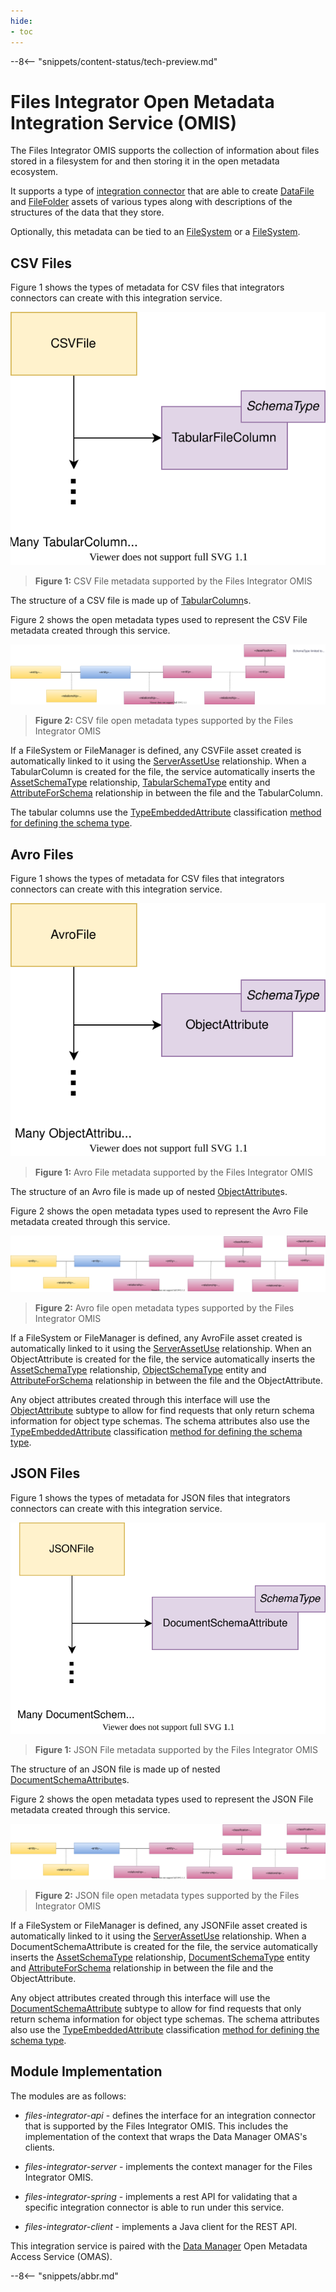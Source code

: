```yaml
---
hide:
- toc
---
```


<!-- SPDX-License-Identifier: CC-BY-4.0 -->
<!-- Copyright Contributors to the Egeria project. -->

--8<-- "snippets/content-status/tech-preview.md"

# Files Integrator Open Metadata Integration Service (OMIS)

The Files Integrator OMIS supports the collection of information about files
stored in a filesystem for and then storing it in the open metadata ecosystem.

It supports a type of [integration connector](/concepts/integration-connector)
that are able to create [DataFile](/types/2/0220-Files-and-Folders)
and [FileFolder](/types/2/0220-Files-and-Folders) assets of various types
along with descriptions of the structures of the data that they store.

Optionally, this metadata can be tied to an [FileSystem](/types/2/0220-Files-and-Folders)
or a [FileSystem](/types/2/0220-Files-and-Folders).

## CSV Files

Figure 1 shows the types of metadata for CSV files that integrators connectors can create with this integration service.

![Figure 1](/services/omas/data-manager/csv-file-model.svg)
> **Figure 1:** CSV File metadata supported by the Files Integrator OMIS 

The structure of a CSV file is made up of [TabularColumn](/types/5/0530-Tabular-Schemas)s.

Figure 2 shows the open metadata types used to represent the CSV File metadata created through this service.

![Figure 2](/services/omas/data-manager/csv-file-open-metadata-types.svg)
> **Figure 2:** CSV file open metadata types supported by the Files Integrator OMIS 

If a FileSystem or FileManager is defined, any CSVFile asset created is automatically linked to it using the
[ServerAssetUse](/types/0/0045-Servers-and-Assets)
relationship.
When a TabularColumn is created for the file,
the service automatically inserts the
[AssetSchemaType](/types/5/0503-Asset-Schema) relationship,
[TabularSchemaType](/types/5/0530-Tabular-Schemas) entity and
[AttributeForSchema](/types/5/0505-Schema-Attributes) relationship
in between the file and the TabularColumn.

The tabular columns use
the [TypeEmbeddedAttribute](/types/5/0505-Schema-Attributes)
classification [method for defining the schema type](/guides/developer/mapping-technology/modelling-schemas).


## Avro Files

Figure 1 shows the types of metadata for CSV files that integrators connectors can create with this integration service.

![Figure 1](/services/omas/data-manager/avro-file-model.svg)
> **Figure 1:** Avro File metadata supported by the Files Integrator OMIS 

The structure of an Avro file is made up of nested [ObjectAttribute](/types/5/0532-Object-Schemas)s.

Figure 2 shows the open metadata types used to represent the Avro File metadata created through this service.

![Figure 2](/services/omas/data-manager/avro-file-open-metadata-types.svg)
> **Figure 2:** Avro file open metadata types supported by the Files Integrator OMIS 

If a FileSystem or FileManager is defined, any AvroFile asset created is automatically linked to it using the
[ServerAssetUse](/types/0/0045-Servers-and-Assets)
relationship.
When an ObjectAttribute is created for the file,
the service automatically inserts the
[AssetSchemaType](/types/5/0503-Asset-Schema) relationship,
[ObjectSchemaType](/types/5/0532-Object-Schemas) entity and
[AttributeForSchema](/types/5/0505-Schema-Attributes) relationship
in between the file and the ObjectAttribute.

Any object attributes created through this interface will use the
[ObjectAttribute](/types/5/0532-Object-Schemas) subtype
to allow for find requests that only return schema information for object type schemas.  The schema attributes also use
the [TypeEmbeddedAttribute](/types/5/0505-Schema-Attributes)
classification [method for defining the schema type](/guides/developer/mapping-technology/modelling-schemas).

## JSON Files

Figure 1 shows the types of metadata for JSON files that integrators connectors can create with this integration service.

![Figure 1](/services/omas/data-manager/json-file-model.svg)
> **Figure 1:** JSON File metadata supported by the Files Integrator OMIS 

The structure of an JSON file is made up of nested [DocumentSchemaAttribute](/types/5/0531-Document-Schemas)s.

Figure 2 shows the open metadata types used to represent the JSON File metadata created through this service.

![Figure 2](/services/omas/data-manager/json-file-open-metadata-types.svg)
> **Figure 2:** JSON file open metadata types supported by the Files Integrator OMIS 

If a FileSystem or FileManager is defined, any JSONFile asset created is automatically linked to it using the
[ServerAssetUse](/types/0/0045-Servers-and-Assets)
relationship.
When a DocumentSchemaAttribute is created for the file,
the service automatically inserts the
[AssetSchemaType](/types/5/0503-Asset-Schema) relationship,
[DocumentSchemaType](/types/5/0531-Document-Schemas) entity and
[AttributeForSchema](/types/5/0505-Schema-Attributes) relationship
in between the file and the ObjectAttribute.

Any object attributes created through this interface will use the
[DocumentSchemaAttribute](/types/5/0532-Object-Schemas) subtype
to allow for find requests that only return schema information for object type schemas.  The schema attributes also use
the [TypeEmbeddedAttribute](/types/5/0505-Schema-Attributes)
classification [method for defining the schema type](/guides/developer/mapping-technology/modelling-schemas).


## Module Implementation

The modules are as follows:

* *files-integrator-api* - defines the interface for an integration
connector that is supported by the Files Integrator OMIS.  This includes the implementation
of the context that wraps the Data Manager OMAS's clients.

* *files-integrator-server* - implements the context manager for
the Files Integrator OMIS.

* *files-integrator-spring* - implements a rest API for validating that a specific
integration connector is able to run under this service.

* *files-integrator-client* - implements a Java client for the REST API.



This integration service is paired with the [Data Manager](/services/omas/data-manager/overview)
Open Metadata Access Service (OMAS).

--8<-- "snippets/abbr.md"